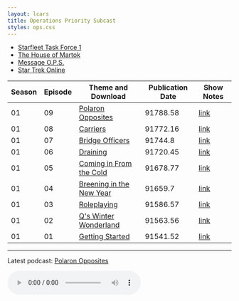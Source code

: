 ```yaml
---
layout: lcars
title: Operations Priority Subcast
styles: ops.css
---
```

<div class="ops-menu">
	<ul class="nav-menu">
		<li><a href="http://www.starfleettaskforce1.com/" target="_blank">Starfleet Task Force 1</a></li>
		<li><a href="http://www.thehouseofmartok.com/" target="_blank">The House of Martok</a></li>
		<li><a href="http://www.starfleettaskforce1.com/newpm/2136666" target="_blank">Message O.P.S.</a></li>
		<li><a href="http://sto.perfectworld.com" target="_blank">Star Trek Online</a></li>
	</ul>
</div>

| Season	| Episode		| Theme	and Download					| Publication Date 	| Show Notes		|
|-----------|---------------|---------------------------------------|-------------------|-------------------|
| 01		| 09			| [Polaron Opposites][s01e09-dl]		| 91788.58			| [link][s01e09-n] 	|
| 01		| 08			| [Carriers][s01e08-dl]					| 91772.16			| [link][s01e08-n] 	|
| 01		| 07			| [Bridge Officers][s01e07-dl]			| 91744.8			| [link][s01e07-n] 	|
| 01		| 06			| [Draining][s01e06-dl]					| 91720.45			| [link][s01e06-n] 	|
| 01		| 05			| [Coming in From the Cold][s01e05-dl] 	| 91678.77			| [link][s01e05-n] 	|
| 01		| 04			| [Breening in the New Year][s01e04-dl]	| 91659.7			| [link][s01e04-n] 	|
| 01		| 03			| [Roleplaying][s01e03-dl]			 	| 91586.57			| [link][s01e03-n] 	|
| 01		| 02			| [Q's Winter Wonderland][s01e02-dl] 	| 91563.56			| [link][s01e02-n] 	|
| 01		| 01			| [Getting Started][s01e01-dl]		 	| 91541.52			| [link][s01e01-n] 	|

- - -

Latest podcast: [Polaron Opposites][s01e09-dl]

<audio src="https://googledrive.com/host/0BzIk2_Rnx-GKRzhnSFBmUEZpMDA/OPS-s01e09.mp3" controls>
   Your browser does not support the audio element.
</audio>

<!-- References -->

[s01e01-dl]: https://googledrive.com/host/0BzIk2_Rnx-GKRzhnSFBmUEZpMDA/OPS-s01e01.mp3
[s01e02-dl]: https://googledrive.com/host/0BzIk2_Rnx-GKRzhnSFBmUEZpMDA/OPS-s01e02.mp3
[s01e03-dl]: https://googledrive.com/host/0BzIk2_Rnx-GKRzhnSFBmUEZpMDA/OPS-s01e03.mp3
[s01e04-dl]: https://googledrive.com/host/0BzIk2_Rnx-GKRzhnSFBmUEZpMDA/OPS-s01e04.mp3
[s01e05-dl]: https://googledrive.com/host/0BzIk2_Rnx-GKRzhnSFBmUEZpMDA/OPS-s01e05.mp3
[s01e06-dl]: https://googledrive.com/host/0BzIk2_Rnx-GKRzhnSFBmUEZpMDA/OPS-s01e06.mp3
[s01e07-dl]: https://googledrive.com/host/0BzIk2_Rnx-GKRzhnSFBmUEZpMDA/OPS-s01e07.mp3
[s01e08-dl]: https://googledrive.com/host/0BzIk2_Rnx-GKRzhnSFBmUEZpMDA/OPS-s01e08.mp3
[s01e09-dl]: https://googledrive.com/host/0BzIk2_Rnx-GKRzhnSFBmUEZpMDA/OPS-s01e09.mp3

[s01e01-n]: http://pastebin.com/nfshNXfW
[s01e02-n]: http://pastebin.com/Gjtn8krm
[s01e03-n]: http://pastebin.com/Tm8b7puq
[s01e04-n]: http://pastebin.com/zq5E7Jng
[s01e05-n]: #
[s01e06-n]: #
[s01e07-n]: #
[s01e08-n]: #
[s01e09-n]: http://pastebin.com/Hp6rKH8t